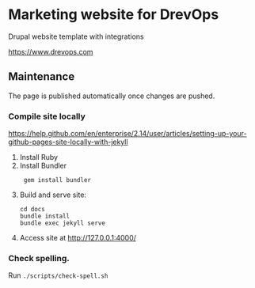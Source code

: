 # Marketing website for DrevOps
Drupal website template with integrations

https://www.drevops.com

## Maintenance

The page is published automatically once changes are pushed.

### Compile site locally

https://help.github.com/en/enterprise/2.14/user/articles/setting-up-your-github-pages-site-locally-with-jekyll

1. Install Ruby
2. Install Bundler
   ``` 
    gem install bundler
   ```
3. Build and serve site:
   ```
   cd docs
   bundle install
   bundle exec jekyll serve
   ```
4. Access site at http://127.0.0.1:4000/

### Check spelling.

Run `./scripts/check-spell.sh`
